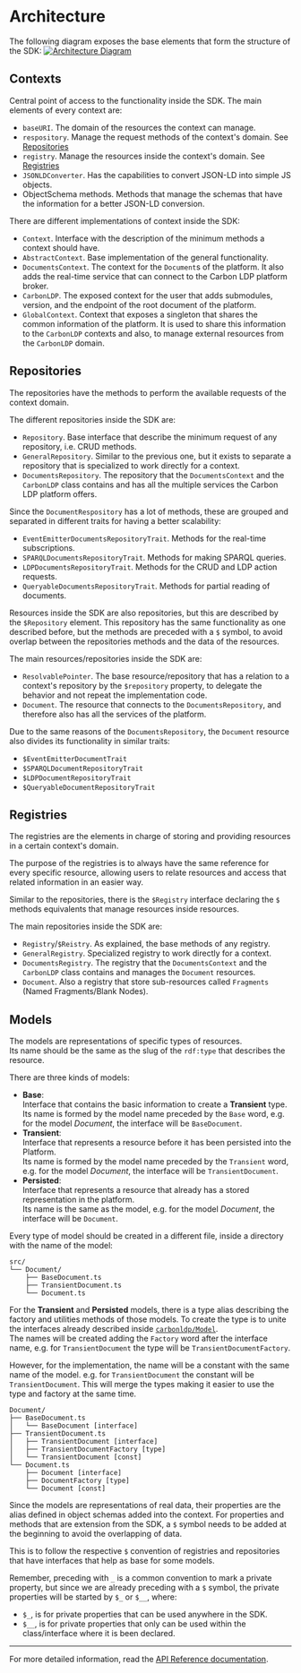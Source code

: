 # Architecture

The following diagram exposes the base elements that form the structure of the SDK:
[![Architecture Diagram][diagram]][diagram]

## Contexts

Central point of access to the functionality inside the SDK.
The main elements of every context are:
  - `baseURI`. The domain of the resources the context can manage.
  - `respository`. Manage the request methods of the context's domain. See [Repositories](#repositories)
  - `registry`. Manage the resources inside the context's domain. See [Registries](#registries)
  - `JSONLDConverter`. Has the capabilities to convert JSON-LD into simple JS objects.
  - ObjectSchema methods. Methods that manage the schemas that have the information for a better JSON-LD conversion.
  
There are different implementations of context inside the SDK:
  - `Context`. Interface with the description of the minimum methods a context should have.
  - `AbstractContext`. Base implementation of the general functionality.
  - `DocumentsContext`. The context for the `Document`s of the platform. It also adds the real-time service that can connect to the Carbon LDP platform broker.
  - `CarbonLDP`. The exposed context for the user that adds submodules, version, and the endpoint of the root document of the platform.
  - `GlobalContext`. Context that exposes a singleton that shares the common information of the platform. It is used to share this information to the `CarbonLDP` contexts and also, to manage external resources from the `CarbonLDP` domain.

## Repositories

The repositories have the methods to perform the available requests of the context domain.

The different repositories inside the SDK are:
  - `Repository`. Base interface that describe the minimum request of any repository, i.e. CRUD methods.
  - `GeneralRepository`. Similar to the previous one, but it exists to separate a repository that is specialized to work directly for a context.
  - `DocumentsRepository`. The repository that the `DocumentsContext` and the `CarbonLDP` class contains and has all the multiple services the Carbon LDP platform offers.

Since the `DocumentRespository` has a lot of methods, these are grouped and separated in different traits for having a better scalability:
  - `EventEmitterDocumentsRepositoryTrait`. Methods for the real-time subscriptions.
  - `SPARQLDocumentsRepositoryTrait`. Methods for making SPARQL queries.
  - `LDPDocumentsRepositoryTrait`. Methods for the CRUD and LDP action requests.
  - `QueryableDocumentsRepositoryTrait`. Methods for partial reading of documents.

Resources inside the SDK are also repositories, but this are described by the `$Repository` element. 
This repository has the same functionality as one described before, but the methods are preceded with a `$` symbol,
to avoid overlap between the repositories methods and the data of the resources.

The main resources/repositories inside the SDK are:
  - `ResolvablePointer`. The base resource/repository that has a relation to a context's repository by the `$repository` property, to delegate the behavior and not repeat the implementation code.
  - `Document`. The resource that connects to the `DocumentsRepository`, and therefore also has all the services of the platform.

Due to the same reasons of the `DocumentsRepository`, the `Document` resource also divides its functionality in similar traits:
  - `$EventEmitterDocumentTrait`
  - `$SPARQLDocumentRepositoryTrait`
  - `$LDPDocumentRepositoryTrait`
  - `$QueryableDocumentRepositoryTrait`

## Registries

The registries are the elements in charge of storing and providing resources in a certain context's domain.

The purpose of the registries is to always have the same reference for every specific resource,
allowing users to relate resources and access that related information in an easier way.

Similar to the repositories, there is the `$Registry` interface declaring the `$` methods equivalents
that manage resources inside resources.

The main repositories inside the SDK are:
  - `Registry`/`$Reistry`. As explained, the base methods of any registry.
  - `GeneralRegistry`. Specialized registry to work directly for a context.
  - `DocumentsRegistry`. The registry that the `DocumentsContext` and the `CarbonLDP` class contains and manages the `Document` resources.
  - `Document`. Also a registry that store sub-resources called `Fragments` (Named Fragments/Blank Nodes).

## Models

The models are representations of specific types of resources.<br>
Its name should be the same as the slug of the `rdf:type` that describes the resource.

There are three kinds of models:
  - **Base**:<br>
    Interface that contains the basic information to create a **Transient** type.<br>
    Its name is formed by the model name preceded by the `Base` word,
    e.g. for the model _Document_, the interface will be `BaseDocument`. 
  - **Transient**:<br>
    Interface that represents a resource before it has been persisted into the Platform.<br>
    Its name is formed by the model name preceded by the `Transient` word,
    e.g. for the model _Document_, the interface will be `TransientDocument`.
  - **Persisted**:<br>
    Interface that represents a resource that already has a stored representation in the platform.<br>
    Its name is the same as the model,
    e.g. for the model _Document_, the interface will be `Document`.

Every type of model should be created in a different file,
inside a directory with the name of the model:
```text
src/
└── Document/
	├── BaseDocument.ts
	├── TransientDocument.ts
	└── Document.ts
```

For the **Transient** and **Persisted** models, there is a type alias describing
the factory and utilities methods of those models. To create the type is to unite
the interfaces already described inside [`carbonldp/Model`](../src/Model/index.ts).<br>
The names will be created adding the `Factory` word after the interface name,
e.g. for `TransientDocument` the type will be `TransientDocumentFactory`.

However, for the implementation, the name will be a constant with the same name of the model.
e.g. for `TransientDocument` the constant will be `TransientDocument`.
This will merge the types making it easier to use the type and factory at the same time. 

```text
Document/
├── BaseDocument.ts
│	└── BaseDocument [interface]
├── TransientDocument.ts
│	├── TransientDocument [interface]
│	├── TransientDocumentFactory [type]
│	└── TransientDocument [const]
└── Document.ts
	├── Document [interface]
	├── DocumentFactory [type]
	└── Document [const]
```

Since the models are representations of real data, their properties are the alias defined in object schemas added into the context.
For properties and methods that are extension from the SDK, a `$` symbol needs to be added at the beginning to avoid the overlapping of data.

This is to follow the respective `$` convention of registries and repositories that have interfaces that help as base for some models.

Remember, preceding with `_` is a common convention to mark a private property, but since we are already preceding with a `$` symbol,
the private properties will be started by `$_` or `$__`, where:
  - `$_`, is for private properties that can be used anywhere in the SDK.
  - `$__`, is for private properties that only can be used within the class/interface where it is been declared.

---

For more detailed information, read the [API Reference documentation](https://carbonldp.github.io/carbonldp-js-sdk/). 


<!-- Links -->
[diagram]: https://www.lucidchart.com/publicSegments/view/56af8fa0-f27e-497c-98aa-da24012ebfa4/image.png
